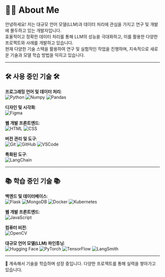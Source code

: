 # 👩‍💻 About Me

안녕하세요! 저는 대규모 언어 모델(LLM)과 데이터 처리에 관심을 가지고 연구 및 개발에 몰두하고 있는 개발자입니다.  
효율적이고 정확한 데이터 처리를 통해 LLM의 성능을 극대화하고, 이를 활용한 다양한 프로젝트와 사례를 개발하고 있습니다.  
현재 다양한 기술 스택을 활용하여 연구 및 실험적인 작업을 진행하며, 지속적으로 새로운 기술과 모델 학습 방법을 익히고 있습니다.

---

## 🛠 사용 중인 기술 🛠

**프로그래밍 언어 및 데이터 처리**:  
![Python](https://img.shields.io/badge/Python-3776AB?style=flat-square&logo=Python&logoColor=white) 
![Numpy](https://img.shields.io/badge/Numpy-013243?style=flat-square&logo=Numpy&logoColor=white) 
![Pandas](https://img.shields.io/badge/Pandas-150458?style=flat-square&logo=Pandas&logoColor=white)

**디자인 및 시각화**:  
![Figma](https://img.shields.io/badge/Figma-F24E1E?style=flat-square&logo=Figma&logoColor=white)

**웹 개발 프론트엔드**:  
![HTML](https://img.shields.io/badge/HTML-E34F26?style=flat-square&logo=HTML5&logoColor=white) 
![CSS](https://img.shields.io/badge/CSS-1572B6?style=flat-square&logo=CSS3&logoColor=white)

**버전 관리 및 도구**:  
![Git](https://img.shields.io/badge/Git-F05032?style=flat-square&logo=Git&logoColor=white) 
![GitHub](https://img.shields.io/badge/GitHub-181717?style=flat-square&logo=GitHub&logoColor=white) 
![VSCode](https://img.shields.io/badge/VSCode-007ACC?style=flat-square&logo=VisualStudioCode&logoColor=white)

**특화된 도구**:  
![LangChain](https://img.shields.io/badge/LangChain-000000?style=flat-square&logo=LangChain&logoColor=white)

---

## 📚 학습 중인 기술 📚

**백엔드 및 데이터베이스**:  
![Flask](https://img.shields.io/badge/Flask-000000?style=flat-square&logo=Flask&logoColor=white) 
![MongoDB](https://img.shields.io/badge/MongoDB-47A248?style=flat-square&logo=MongoDB&logoColor=white) 
![Docker](https://img.shields.io/badge/Docker-2496ED?style=flat-square&logo=Docker&logoColor=white) 
![Kubernetes](https://img.shields.io/badge/Kubernetes-326CE5?style=flat-square&logo=Kubernetes&logoColor=white)

**웹 개발 프론트엔드**:  
![JavaScript](https://img.shields.io/badge/JavaScript-F7DF1E?style=flat-square&logo=JavaScript&logoColor=black)

**컴퓨터 비전**:  
![OpenCV](https://img.shields.io/badge/OpenCV-5C3EE8?style=flat-square&logo=OpenCV&logoColor=white)

**대규모 언어 모델(LLM) 파인튜닝**:  
![Hugging Face](https://img.shields.io/badge/Hugging%20Face-FFB000?style=flat-square&logo=huggingface&logoColor=white) 
![PyTorch](https://img.shields.io/badge/PyTorch-EE4C2C?style=flat-square&logo=pytorch&logoColor=white) 
![TensorFlow](https://img.shields.io/badge/TensorFlow-FF6F00?style=flat-square&logo=tensorflow&logoColor=white) 
![LangSmith](https://img.shields.io/badge/LangSmith-0052CC?style=flat-square&logo=LangChain&logoColor=white)

---

👀 계속해서 기술을 학습하며 성장 중입니다. 다양한 프로젝트를 통해 실력을 쌓아가고 있습니다.




